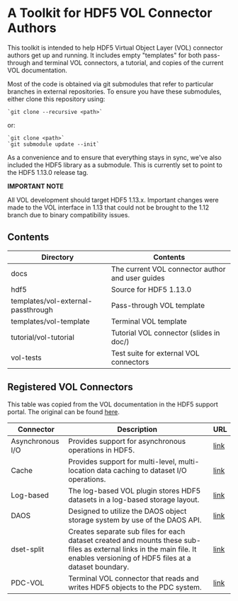 # A Toolkit for HDF5 VOL Connector Authors

This toolkit is intended to help HDF5 Virtual Object Layer (VOL) connector
authors get up and running. It includes empty "templates" for both pass-through
and terminal VOL connectors, a tutorial, and copies of the current VOL
documentation.

Most of the code is obtained via git submodules that refer to particular
branches in external repositories. To ensure you have these submodules, either
clone this repository using:

    `git clone --recursive <path>`

or:

    `git clone <path>`
    `git submodule update --init`

As a convenience and to ensure that everything stays in sync, we've also
included the HDF5 library as a submodule. This is currently set to point to
the HDF5 1.13.0 release tag.

**IMPORTANT NOTE**

All VOL development should target HDF5 1.13.x. Important changes were made to
the VOL interface in 1.13 that could not be brought to the 1.12 branch due to
binary compatibility issues.

## Contents

|Directory|Contents|
|---------|--------|
|docs|The current VOL connector author and user guides|
|hdf5|Source for HDF5 1.13.0|
|templates/vol-external-passthrough|Pass-through VOL template|
|templates/vol-template|Terminal VOL template|
|tutorial/vol-tutorial|Tutorial VOL connector (slides in doc/)|
|vol-tests|Test suite for external VOL connectors|

## Registered VOL Connectors

This table was copied from the VOL documentation in the HDF5 support portal.
The original can be found [here](https://portal.hdfgroup.org/display/support/Registered+VOL+Connectors).


|Connector|Description|URL|
|---------|-----------|---|
|Asynchronous I/O|Provides support for asynchronous operations in HDF5.|[link](https://github.com/hpc-io/vol-async)|
|Cache|Provides support for multi-level, multi-location data caching to dataset I/O operations.|[link](https://github.com/hpc-io/vol-cache)|
|Log-based|The log-based VOL plugin stores HDF5 datasets in a log-based storage layout.|[link](https://github.com/DataLib-ECP/vol-log-based)|
|DAOS|Designed to utilize the DAOS object storage system by use of the DAOS API.|[link](https://github.com/HDFGroup/vol-daos)|
|dset-split|Creates separate sub files for each dataset created and mounts these sub-files as external links in the main file. It enables versioning of HDF5 files at a dataset boundary.|[link](https://github.com/hpc-io/vol-dset-split)|
|PDC-VOL|Terminal VOL connector that reads and writes HDF5 objects to the PDC system.|[link](https://github.com/hpc-io/vol-pdc)|

